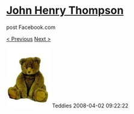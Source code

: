 # [John Henry Thompson](../README.md)
post Facebook.com

[< Previous](2008-04-02-11.md) [Next >](2008-04-02-13.md)

[![](../media/2008-04-02/Teddies-11.jpg)](../README.md)
Teddies
2008-04-02 09:22:22